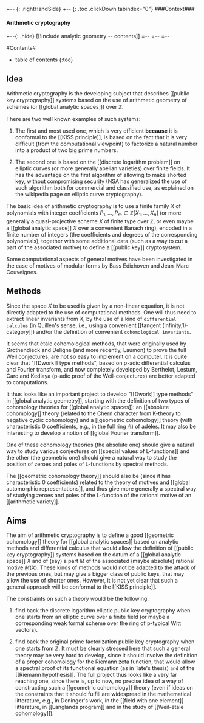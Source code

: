 

+-- {: .rightHandSide}
+-- {: .toc .clickDown tabindex="0"}
###Context###
#### Arithmetic cryptography
+--{: .hide}
[[!include analytic geometry -- contents]]
=--
=--
=--


#Contents#
* table of contents
{:toc}

## Idea

Arithmetic cryptography is the developing subject that describes [[public key cryptography]] systems based on the use of arithmetic geometry of schemes (or [[global analytic spaces]]) over $\mathbb{Z}$.

There are two well known examples of such systems:

1. The first and most used one, which is very efficient **because** it is conformal to the [[KISS principle]], is based on the fact that it is very difficult (from the computational viewpoint) to factorize a natural number into a product of two big prime numbers.

1. The second one is based on the [[discrete logarithm problem]] on elliptic curves (or more generally abelian varieties) over finite fields. It has the advantage on the first algorithm of allowing to make shorted key, without compromising security (NSA has generalized the use of such algorithm both for commercial and classified use, as explained on the wikipedia page on elliptic curve cryptography).

The basic idea of arithmetic cryptography is to use a finite family $X$ of polynomials with integer coefficients $P_1,\dots,P_m\in \mathbb{Z}[X_1,\dots,X_n]$ (or more generally a quasi-projective scheme $X$ of finite type over $\mathbb{Z}$, or even maybe a [[global analytic space]] $X$ over a convenient Banach ring), encoded in a finite number of integers (the coefficients and degrees of the corresponding polynomials), together with some additional data (such as a way to cut a part of the associated motive) to define a [[public key]] cryptosystem.

Some computational aspects of general motives have been investigated in the case of motives of modular forms by Bass Edixhoven and Jean-Marc Couveignes.

## Methods

Since the space $X$ to be used is given by a non-linear equation, it is not directly adapted to the use of computational methods. One will thus need to extract linear invariants from $X$, by the use of a kind of  `differential calculus` (in Quillen's sense, i.e., using a convenient [[tangent (infinity,1)-category]]) and/or the definition of convenient `cohomological invariants`.

It seems that étale cohomological methods, that were originally used by Grothendieck and Deligne (and more recently, Laumon) to prove the full Weil conjectures, are not so easy to implement on a computer. It is quite clear that "[[Dwork]] type methods", based on p-adic differential calculus and Fourier transform, and now completely developed by Berthelot, Lestum, Caro and Kedlaya (p-adic proof of the Weil-conjectures) are better adapted to computations.

It thus looks like an important project to develop "[[Dwork]] type methods" in [[global analytic geometry]], starting with the definition of two types of cohomology theories for [[global analytic spaces]]: an [[absolute cohomology]] theory (related to the Chern character from K-theory to negative cyclic cohomology) and a [[geometric cohomology]] theory (with characteristic $0$ coefficients, e.g., in the full ring $\mathbb{A}$) of adèles. It may also be interesting to develop a notion of [[global Fourier transform]].

One of these cohomology theories (the absolute one) should give a natural way to study various conjectures on [[special values of L-functions]] and the other (the geometric one) should give a natural way to study the position of zeroes and poles of L-functions by spectral methods.

The [[geometric cohomology theory]] should also be (since it has characteristic $0$ coefficients) related to the theory of motives and [[global automorphic representations]], and thus give more generally a spectral way of studying zeroes and poles of the L-function of the rational motive of an [[arithmetic variety]].

## Aims

The aim of arithmetic cryptography is to define a good [[geometric cohomology]] theory for [[global analytic spaces]] based on analytic methods and differential calculus that would allow the definition of [[public key cryptography]] systems based on the datum of a [[global analytic space]] $X$ and of (say) a part $M$ of the associated (maybe absolute) rational motive $M(X)$. These kinds of methods would not be adapted to the attack of the previous ones, but may give a bigger class of public keys, that may allow the use of shorter ones. However, it is not yet clear that such a general approach will be conformal to the [[KISS principle]].

The constraints on such a theory would be the following:

1. find back the discrete logarithm elliptic public key cryptography when one starts from an elliptic curve over a finite field (or maybe a corresponding weak formal scheme over the ring of p-typical Witt vectors).

1. find back the original prime factorization public key cryptography when one starts from $\mathbb{Z}$. It must be clearly stressed here that such a general theory may be very hard to develop, since it should involve the definition of a proper cohomology for the Riemann zeta function, that would allow a spectral proof of its functional equation (as in Tate's thesis) `and` of the [[Riemann hypothesis]]. The full project thus looks like a very far reaching one, since there is, up to now, no precise idea of a way of constructing such a [[geometric cohomology]] theory (even if ideas on the constraints that it should fulfill are widespread in the mathematical litterature, e.g., in Deninger's work, in the [[field with one element]] litterature, in [[Langlands program]] and in the study of [[Weil-étale cohomology]]).
